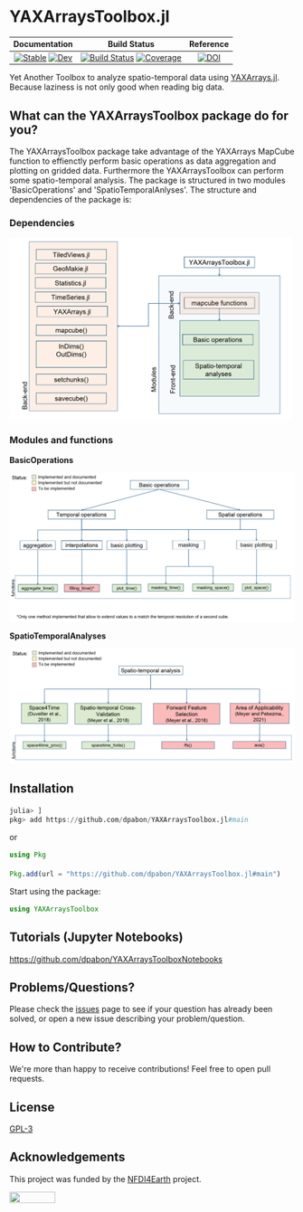 # YAXArraysToolbox.jl

| **Documentation**                                                               | **Build Status**                                                                                | **Reference** |
|:-------------------------------------------------------------------------------:|:-----------------------------------------------------------------------------------------------:|:-----------------------------------------------------------------------------------------------:|
| [![Stable](https://img.shields.io/badge/docs-stable-blue.svg)](https://dpabon.github.io/YAXArraysToolbox.jl/stable/) [![Dev](https://img.shields.io/badge/docs-dev-blue.svg)](https://dpabon.github.io/YAXArraysToolbox.jl/dev/) | [![Build Status](https://github.com/dpabon/YAXArraysToolbox.jl/actions/workflows/CI.yml/badge.svg?branch=main)](https://github.com/dpabon/YAXArraysToolbox.jl/actions/workflows/CI.yml?query=branch%3Amain) [![Coverage](https://codecov.io/gh/dpabon/YAXArraysToolbox.jl/branch/main/graph/badge.svg)](https://codecov.io/gh/dpabon/YAXArraysToolbox.jl) | [![DOI](https://zenodo.org/badge/617361484.svg)](https://zenodo.org/badge/latestdoi/617361484) |

Yet Another Toolbox to analyze spatio-temporal data using [YAXArrays.jl](https://github.com/JuliaDataCubes/YAXArrays.jl). Because laziness is not only good when reading big data.

## What can the YAXArraysToolbox package do for you?

The YAXArraysToolbox package take advantage of the YAXArrays MapCube function to effienctly perform basic operations as data aggregation and plotting on gridded data. Furthermore the YAXArraysToolbox can perform some spatio-temporal analysis. The package is structured in two modules 'BasicOperations' and 'SpatioTemporalAnlyses'. The structure and dependencies of the package is:

### Dependencies


<img src="docs/img/YAXArraysToolbox_dependencies.png" width="500">

### Modules and functions

**BasicOperations**

<img src="docs/img/YAXArraysToolbox_BasicOperations.png" width="700">

**SpatioTemporalAnalyses**

<img src="docs/img/YAXArraysToolbox_SpatioTemporalAnalyses.png" width="700">


## Installation

```julia
julia> ]
pkg> add https://github.com/dpabon/YAXArraysToolbox.jl#main
```
or

```julia
using Pkg

Pkg.add(url = "https://github.com/dpabon/YAXArraysToolbox.jl#main")

```
Start using the package:

```julia
using YAXArraysToolbox

```


## Tutorials (Jupyter Notebooks)

https://github.com/dpabon/YAXArraysToolboxNotebooks

## Problems/Questions?

Please check the [issues](https://github.com/dpabon/YAXArraysToolbox.jl/issues) page to see if your question has already been solved, or  open a new issue describing your problem/question.

## How to Contribute?

We're more than happy to receive contributions! Feel free to open pull requests.

## License

[GPL-3](https://github.com/dpabon/YAXArraysToolbox.jl/blob/main/LICENSE)


## Acknowledgements

This project was funded by the [NFDI4Earth](https://www.nfdi4earth.de/) project.

<a href="https://www.nfdi4earth.de/"><img src="https://www.nfdi4earth.de/templates/nfdi4earth/images/NFDI4Earth_logo.png"  width="40%" height="10%">

